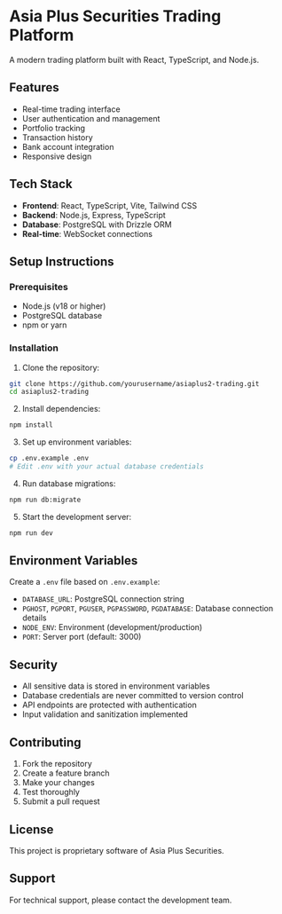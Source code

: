 # Asia Plus Securities Trading Platform

A modern trading platform built with React, TypeScript, and Node.js.

## Features

- Real-time trading interface
- User authentication and management
- Portfolio tracking
- Transaction history
- Bank account integration
- Responsive design

## Tech Stack

- **Frontend**: React, TypeScript, Vite, Tailwind CSS
- **Backend**: Node.js, Express, TypeScript
- **Database**: PostgreSQL with Drizzle ORM
- **Real-time**: WebSocket connections

## Setup Instructions

### Prerequisites

- Node.js (v18 or higher)
- PostgreSQL database
- npm or yarn

### Installation

1. Clone the repository:
```bash
git clone https://github.com/yourusername/asiaplus2-trading.git
cd asiaplus2-trading
```

2. Install dependencies:
```bash
npm install
```

3. Set up environment variables:
```bash
cp .env.example .env
# Edit .env with your actual database credentials
```

4. Run database migrations:
```bash
npm run db:migrate
```

5. Start the development server:
```bash
npm run dev
```

## Environment Variables

Create a `.env` file based on `.env.example`:

- `DATABASE_URL`: PostgreSQL connection string
- `PGHOST`, `PGPORT`, `PGUSER`, `PGPASSWORD`, `PGDATABASE`: Database connection details
- `NODE_ENV`: Environment (development/production)
- `PORT`: Server port (default: 3000)

## Security

- All sensitive data is stored in environment variables
- Database credentials are never committed to version control
- API endpoints are protected with authentication
- Input validation and sanitization implemented

## Contributing

1. Fork the repository
2. Create a feature branch
3. Make your changes
4. Test thoroughly
5. Submit a pull request

## License

This project is proprietary software of Asia Plus Securities.

## Support

For technical support, please contact the development team.
